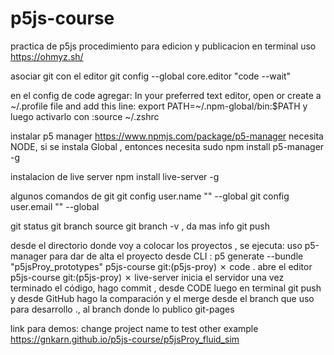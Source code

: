 # p5js-course
practica de p5js
procedimiento para edicion y publicacion
en terminal uso https://ohmyz.sh/

asociar git con el editor
git config --global core.editor "code --wait"

en el config de code agregar:
In your preferred text editor, open or create a ~/.profile file and add this line:
 export PATH=~/.npm-global/bin:$PATH
y luego activarlo con :source ~/.zshrc


instalar p5 manager  https://www.npmjs.com/package/p5-manager
necesita NODE, si se instala Global , entonces necesita sudo
npm install p5-manager -g

instalacion de live server
npm install live-server -g


algunos comandos de git
git config user.name "" --global
git config user.email ""  --global

git status
git branch source
git branch -v  , da mas info
git push

desde el directorio donde voy a colocar los proyectos , se ejecuta:
uso p5-manager para dar de alta el proyecto desde CLI : p5 generate --bundle "p5jsProy_prototypes"
 p5js-course git:(p5js-proy) ✗ code .   abre  el editor
 p5js-course git:(p5js-proy) ✗ live-server     inicia el servidor
 una vez terminado el código, hago commit , desde CODE 
luego en terminal  git push
y desde GitHub  hago la comparación y el merge desde el branch que uso para desarrollo ., al branch donde lo publico git-pages

link para demos: change project name to test other example
https://gnkarn.github.io/p5js-course/p5jsProy_fluid_sim
